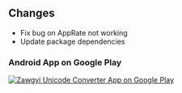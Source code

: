 ## Changes

* Fix bug on AppRate not working
* Update package dependencies

### Android App on Google Play

[![Zawgyi Unicode Converter App on Google Play](https://zawgyi-unicode-converter.myanmartools.org/assets/images/uploads/google-play-badge-140w.png)](https://play.google.com/store/apps/details?id=com.dagonmetric.zawgyiunicodeconverter&pcampaignid=MKT-Other-global-all-co-prtnr-py-PartBadge-Mar2515-1)
